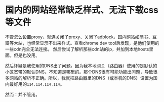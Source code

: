 # 国内的网站经常缺乏样式、无法下载css等文件

不管怎么设置proxy，就连关闭了proxy、关闭了adblock，国内网站如简书、豆瓣等大站，也经常显示不出来样式。查看chrome dev tool后发现，是他们使用的一些cdn完全无法连接。
然后尝试了解析那些cdn站的ip，并加到本地hosts里面。但是也没用。

然后怀疑是我使用的DNS出了问题。因为我本地网关（路由器）使用的是默认的小区宽带的默认DNS，不知道是哪里的。那个DNS很有可能功能出问题，导致很多网站的解析不正确。所以，我就把路由器里的DNS（或本机的DNS）设置为国内最好用的`114.114.114.114`。

然而：并不管用。
